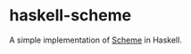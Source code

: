 # haskell-scheme

A simple implementation of [Scheme](https://en.wikipedia.org/wiki/Scheme_(programming_language)) in Haskell.

